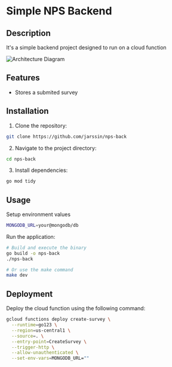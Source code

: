# Simple NPS Backend

## Description

It's a simple backend project designed to run on a cloud function

![Architecture Diagram](docs/arch.png)

## Features

- Stores a submited survey

## Installation

1. Clone the repository:

```bash
git clone https://github.com/jarssin/nps-back
```

2. Navigate to the project directory:

```bash
cd nps-back
```

3. Install dependencies:

```bash
go mod tidy
```

## Usage

Setup environment values

```bash
MONGODB_URL=your@mongodb/db
```

Run the application:

```bash
# Build and execute the binary
go build -o nps-back
./nps-back

# Or use the make command
make dev
```

## Deployment

Deploy the cloud function using the following command:

```bash
gcloud functions deploy create-survey \
  --runtime=go123 \
  --region=us-central1 \
  --source=. \
  --entry-point=CreateSurvey \
  --trigger-http \
  --allow-unauthenticated \
  --set-env-vars=MONGODB_URL=""
```
